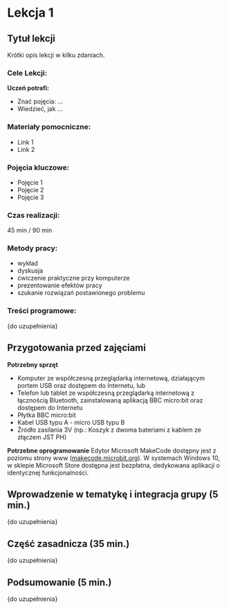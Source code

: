 # Lekcja 1
## Tytuł lekcji
Krótki opis lekcji w kilku zdaniach.

### Cele Lekcji:

**Uczeń potrafi:**
- Znać pojęcia: ...
- Wiedzieć, jak ...

### Materiały pomocniczne:
- Link 1
- Link 2

### Pojęcia kluczowe:
- Pojęcie 1
- Pojęcie 2
- Pojęcie 3

### Czas realizacji:
45 min / 90 min

### Metody pracy:
- wykład
- dyskusja
- ćwiczenie praktyczne przy komputerze
- prezentowanie efektów pracy
- szukanie rozwiązań postawionego problemu

### Treści programowe:
{do uzupełnienia}

## Przygotowania przed zajęciami
**Potrzebny sprzęt**
- Komputer ze współczesną przeglądarką internetową, działającym portem USB oraz dostępem do Internetu, lub
- Telefon lub tablet ze współczesną przeglądarką internetową z łącznością Bluetooth, zainstalowaną aplikacją BBC micro:bit oraz dostępem do Internetu
- Płytka BBC micro:bit
- Kabel USB typu A - micro USB typu B
- Źródło zasilania 3V (np.: Koszyk z dwoma bateriami z kablem ze złączem JST PH)

**Potrzebne oprogramowanie**
Edytor Microsoft MakeCode dostępny jest z poziomu strony www ([makecode.microbit.org](https://makecode.microbit.org/)). W systemach Windows 10, w sklepie Microsoft Store dostępna jest bezpłatna, dedykowana aplikacji o identycznej funkcjonalności.

## Wprowadzenie w tematykę i integracja grupy (5 min.)
{do uzupełnienia}

## Część zasadnicza (35 min.)
{do uzupełnienia}

## Podsumowanie (5 min.)
{do uzupełnienia}